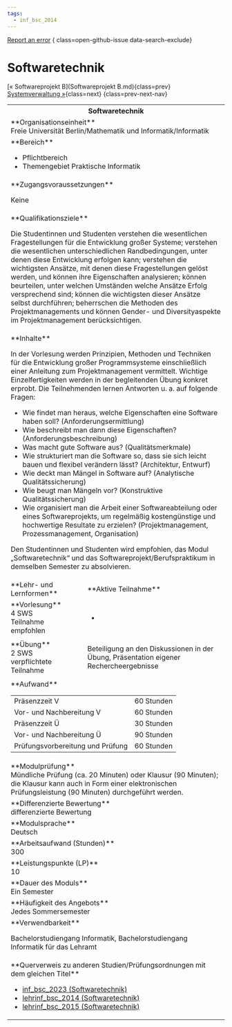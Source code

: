 ```yaml
---
tags:
  - inf_bsc_2014
---
```

[Report an error](https://github.com/SGSSGene/FUB-SUP/issues/new?title=Error%20in%20%22Softwaretechnik%22&body=There%20seems%20to%20be%20an%20error%20in%20module%20%22Softwaretechnik%22%2E%0A%0A%3CDescribe%20here%20a%20slightly%20more%20detailed%20description%20of%20what%20is%20wrong%3E&labels=bug)
{ class=open-github-issue data-search-exclude}

# Softwaretechnik

[« Softwareprojekt B](Softwareprojekt B.md){class=prev}
[Systemverwaltung »](Systemverwaltung.md){class=next}
{class=prev-next-nav}

<table markdown id="moduledesc">
<tr markdown class="moduledesc_head"><th colspan="2">Softwaretechnik </th></tr>
<tr markdown><td colspan="2">**Organisationseinheit**   <br>Freie Universität Berlin/Mathematik und Informatik/Informatik</td></tr>

<tr markdown><td colspan="2">**Bereich**<br>


- Pflichtbereich
- Themengebiet Praktische Informatik

</td></tr>

<tr markdown><td colspan="2">**Zugangsvoraussetzungen** <br>

Keine


</td></tr>
<tr markdown><td colspan="2">**Qualifikationsziele**    <br>

Die Studentinnen und Studenten verstehen die wesentlichen Fragestellungen
für die Entwicklung großer Systeme; verstehen die wesentlichen
unterschiedlichen Randbedingungen, unter denen diese Entwicklung erfolgen
kann; verstehen die wichtigsten Ansätze, mit denen diese Fragestellungen
gelöst werden, und können ihre Eigenschaften analysieren; können beurteilen,
unter welchen Umständen welche Ansätze Erfolg versprechend sind; können die
wichtigsten dieser Ansätze selbst durchführen; beherrschen die Methoden des
Projektmanagements und können Gender- und Diversityaspekte im
Projektmanagement berücksichtigen.


</td></tr>
<tr markdown><td colspan="2">**Inhalte**                <br>

In der Vorlesung werden Prinzipien, Methoden und Techniken für die
Entwicklung großer Programmsysteme einschließlich einer Anleitung zum
Projektmanagement vermittelt. Wichtige Einzelfertigkeiten werden in der
begleitenden Übung konkret erprobt. Die Teilnehmenden lernen Antworten u. a.
auf folgende Fragen:

- Wie findet man heraus, welche Eigenschaften eine
  Software haben soll? (Anforderungsermittlung)
- Wie beschreibt man dann diese Eigenschaften? (Anforderungsbeschreibung)
- Was macht gute Software aus? (Qualitätsmerkmale)
- Wie strukturiert man die Software so, dass sie
  sich leicht bauen und flexibel verändern lässt? (Architektur, Entwurf)
- Wie deckt man Mängel in Software auf? (Analytische Qualitätssicherung)
- Wie beugt man Mängeln vor? (Konstruktive Qualitätssicherung)
- Wie organisiert man die Arbeit einer Softwareabteilung oder eines Softwareprojekts, um
  regelmäßig kostengünstige und hochwertige Resultate zu erzielen?
  (Projektmanagement, Prozessmanagement, Organisation)

Den Studentinnen und Studenten wird empfohlen, das Modul „Softwaretechnik“
und das Softwareprojekt/Berufspraktikum in demselben Semester zu
absolvieren.


</td></tr>

<tr markdown><td>**Lehr- und Lernformen**</td><td>**Aktive Teilnahme**</td></tr>
<tr markdown><td> **Vorlesung** <br>4 SWS <br> Teilnahme empfohlen</td><td>

-
</td></tr>
<tr markdown><td> **Übung** <br>2 SWS <br> verpflichtete Teilnahme</td><td>

Beteiligung an den Diskussionen in der Übung, Präsentation eigener Rechercheergebnisse
</td></tr>
<tr markdown><td colspan="2">**Aufwand**                <br>
<table class="aufwand_table">
<tr><td>Präsenzzeit V</td><td>60 Stunden</td></tr>
<tr><td>Vor- und Nachbereitung V</td><td>60 Stunden</td></tr>
<tr><td>Präsenzzeit Ü</td><td>30 Stunden</td></tr>
<tr><td>Vor- und Nachbereitung Ü</td><td>90 Stunden</td></tr>
<tr><td>Prüfungsvorbereitung und Prüfung</td><td>60 Stunden</td></tr>
</table>

</td></tr>
<tr markdown><td colspan="2">**Modulprüfung**             <br>Mündliche Prüfung (ca. 20 Minuten) oder Klausur (90 Minuten); die Klausur
kann auch in Form einer elektronischen Prüfungsleistung (90 Minuten)
durchgeführt werden.


</td></tr>
<tr markdown><td colspan="2">**Differenzierte Bewertung** <br>differenzierte Bewertung

</td></tr>
<tr markdown><td colspan="2">**Modulsprache**             <br>Deutsch</td></tr>
<tr markdown><td colspan="2">**Arbeitsaufwand (Stunden)** <br>300</td></tr>
<tr markdown><td colspan="2">**Leistungspunkte (LP)**     <br>10</td></tr>
<tr markdown><td colspan="2">**Dauer des Moduls**         <br>Ein Semester</td></tr>
<tr markdown><td colspan="2">**Häufigkeit des Angebots**  <br>Jedes Sommersemester</td></tr>
<tr markdown><td colspan="2">**Verwendbarkeit**           <br>

Bachelorstudiengang Informatik, Bachelorstudiengang Informatik für das
Lehramt


</td></tr>

<tr markdown><td colspan="2">**Querverweis zu anderen Studien/Prüfungsordnungen mit dem gleichen Titel**<br>


- [inf_bsc_2023 (Softwaretechnik)](../../inf_bsc_2023/modules/Softwaretechnik.md)
- [lehrinf_bsc_2014 (Softwaretechnik)](../../lehrinf_bsc_2014/modules/Softwaretechnik.md)
- [lehrinf_bsc_2015 (Softwaretechnik)](../../lehrinf_bsc_2015/modules/Softwaretechnik.md)

</td></tr>

</table>
